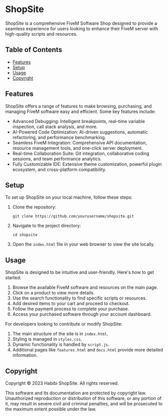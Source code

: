 # ShopSite

ShopSite is a comprehensive FiveM Software Shop designed to provide a seamless experience for users looking to enhance their FiveM server with high-quality scripts and resources.

## Table of Contents
- [Features](#features)
- [Setup](#setup)
- [Usage](#usage)
- [Copyright](#copyright)

## Features

ShopSite offers a range of features to make browsing, purchasing, and managing FiveM software easy and efficient. Some key features include:


- Advanced Debugging: Intelligent breakpoints, real-time variable inspection, call stack analysis, and more.
- AI-Powered Code Optimization: AI-driven suggestions, automatic refactoring, and performance benchmarking.
- Seamless FiveM Integration: Comprehensive API documentation, resource management tools, and one-click server deployment.
- Real-time Collaboration Suite: Git integration, collaborative coding sessions, and team performance analytics.
- Fully Customizable IDE: Extensive theme customization, powerful plugin ecosystem, and cross-platform compatibility.

## Setup

To set up ShopSite on your local machine, follow these steps:

1. Clone the repository:
   ```
   git clone https://github.com/yourusername/shopsite.git
   ```

2. Navigate to the project directory:
   ```
   cd shopsite
   ```

3. Open the `index.html` file in your web browser to view the site locally.

## Usage

ShopSite is designed to be intuitive and user-friendly. Here's how to get started:

1. Browse the available FiveM software and resources on the main page.
2. Click on a product to view more details.
3. Use the search functionality to find specific scripts or resources.
4. Add desired items to your cart and proceed to checkout.
5. Follow the payment process to complete your purchase.
6. Access your purchased software through your account dashboard.

For developers looking to contribute or modify ShopSite:

1. The main structure of the site is in `index.html`.
2. Styling is managed in `styles.css`.
3. Dynamic functionality is handled by `script.js`.
4. Additional pages like `features.html` and `docs.html` provide more detailed information.

## Copyright

Copyright © 2023 Habibi ShopSite. All rights reserved.

This software and its documentation are protected by copyright law. Unauthorized reproduction or distribution of this software, or any portion of it, may result in severe civil and criminal penalties, and will be prosecuted to the maximum extent possible under the law.

